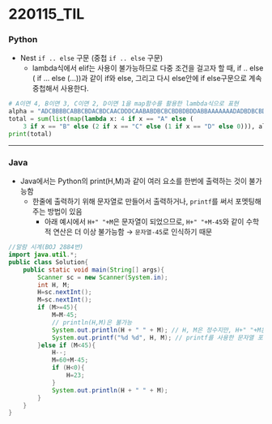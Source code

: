 # 220115_TIL

### Python

- Nest `if .. else` 구문 (중첩 `if .. else` 구문)
  - lambda식에서 elif는 사용이 불가능하므로 다중 조건을 걸고자 할 때, if .. else ( if ... else (...))과 같이 if와 else, 그리고 다시 else안에 if else구문으로 계속 중첩해서 사용한다.

```python
# A이면 4, B이면 3, C이면 2, D이면 1을 map함수를 활용한 lambda식으로 표현
alpha = "ADCBBBBCABBCBDACBDCAACDDDCAABABDBCBCBDBDBDDABBAAAAAAADADBDBCBDABADCADC"
total = sum(list(map(lambda x: 4 if x == "A" else (
    3 if x == "B" else (2 if x == "C" else (1 if x == "D" else 0))), alpha)))
print(total)
```



------



### Java

- Java에서는 Python의 print(H,M)과 같이 여러 요소를 한번에 출력하는 것이 불가능함
  - 한줄에 출력하기 위해 문자열로 만들어서 출력하거나, `printf`를 써서 포멧팅해주는 방법이 있음
    - 아래 예시에서 `H+" "+M`은 문자열이 되었으므로, `H+" "+M-45`와 같이 수학적 연산은 더 이상 불가능함 → `문자열-45`로 인식하기 때문

```java
//알람 시계(BOJ 2884번)
import java.util.*;
public class Solution{
    public static void main(String[] args){
        Scanner sc = new Scanner(System.in);
        int H, M;
        H=sc.nextInt();
        M=sc.nextInt();
        if (M>=45){
            M=M-45;
            // println(H,M)은 불가능
            System.out.println(H + " " + M); // H, M은 정수지만, H+" "+M은 문자열 
            System.out.printf("%d %d", H, M); // printf를 사용한 문자열 포멧팅
        }else if (M<45){
            H--;
            M=60+M-45;
            if (H<0){
                H=23;
            }
            System.out.println(H + " " + M);
        }
    }
}
```

